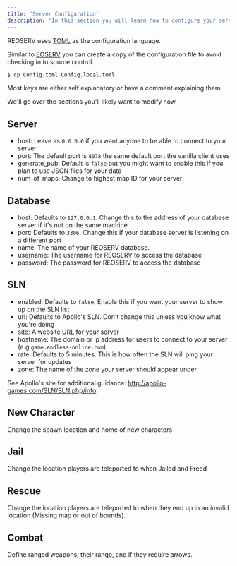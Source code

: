```yaml
---
title: 'Server Configuration'
description: 'In this section you will learn how to configure your server'
---
```


REOSERV uses [TOML](https://toml.io/en/) as the configuration language.

Similar to [EOSERV](https://eoserv.net) you can create a copy of the configuration file to avoid checking in to source control.

```sh
$ cp Config.toml Config.local.toml
```

Most keys are either self explanatory or have a comment explaining them.

We'll go over the sections you'll likely want to modify now.

## Server

- host: Leave as `0.0.0.0` if you want anyone to be able to connect to your server
- port: The default port is `8078` the same default port the vanilla client uses
- generate_pub: Default is `false` but you might want to enable this if you plan to use JSON files for your data
- num_of_maps: Change to highest map ID for your server

## Database

- host: Defaults to `127.0.0.1`. Change this to the address of your database server if it's not on the same machine
- port: Defaults to `3306`. Change this if your database server is listening on a different port
- name: The name of your REOSERV database.
- username: The username for REOSERV to access the database
- password: The password for REOSERV to access the database

## SLN

- enabled: Defaults to `false`. Enable this if you want your server to show up on the SLN list
- url: Defaults to Apollo's SLN. Don't change this unless you know what you're doing
- site: A website URL for your server
- hostname: The domain or ip address for users to connect to your server (e.g `game.endless-online.com`)
- rate: Defaults to 5 minutes. This is how often the SLN will ping your server for updates
- zone: The name of the zone your server should appear under

See Apollo's site for additional guidance: http://apollo-games.com/SLN/SLN.php/info

## New Character

Change the spawn location and home of new characters

## Jail

Change the location players are teleported to when Jailed and Freed

## Rescue

Change the location players are teleported to when they end up in an invalid location (Missing map or out of bounds).

## Combat

Define ranged weapons, their range, and if they require arrows.
